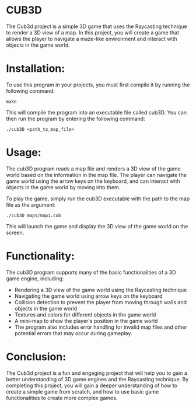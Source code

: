 # CUB3D

The Cub3d project is a simple 3D game that uses the Raycasting technique to render a 3D view of a map. In this project, you will create a game that allows the player to navigate a maze-like environment and interact with objects in the game world.

# Installation:

To use this program in your projects, you must first compile it by running the following command:

`make`

This will compile the program into an executable file called cub3D. You can then run the program by entering the following command:

`./cub3D <path_to_map_file>`

# Usage:

The cub3D program reads a map file and renders a 3D view of the game world based on the information in the map file. The player can navigate the game world using the arrow keys on the keyboard, and can interact with objects in the game world by moving into them.

To play the game, simply run the cub3D executable with the path to the map file as the argument:

`./cub3D maps/map1.cub`

This will launch the game and display the 3D view of the game world on the screen.

# Functionality:

The cub3D program supports many of the basic functionalities of a 3D game engine, including:

- Rendering a 3D view of the game world using the Raycasting technique
- Navigating the game world using arrow keys on the keyboard
- Collision detection to prevent the player from moving through walls and objects in the game world
- Textures and colors for different objects in the game world
- A mini-map to show the player's position in the game world
- The program also includes error handling for invalid map files and other potential errors that may occur during gameplay.

# Conclusion:

The Cub3d project is a fun and engaging project that will help you to gain a better understanding of 3D game engines and the Raycasting technique. By completing this project, you will gain a deeper understanding of how to create a simple game from scratch, and how to use basic game functionalities to create more complex games.